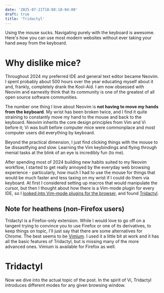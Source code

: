 ```yaml
---
date: '2025-07-21T18:08:18-04:00'
draft: true
title: 'Tridactyl'
---
```


Using the mouse sucks. Navigating purely with the keyboard is awesome. Here's how you can use most modern websites without ever taking your hand away from the keyboard.

<!--more-->

# Why dislike mice?

Throughout 2024 my preferred IDE and general text editor became Neovim. I spent probably about 500 hours over the year educating myself about it and, frankly, completely drank the Kool-Aid. I am now obsessed with Neovim and earnestly think that its community is one of the greatest of all open source software communities.

The number one thing I love about Neovim is **not having to move my hands from the keyboard**. My wrist has been broken twice, and I find it quite straining to constantly move my hand to the mouse and back to the keyboard. Neovim inherits the core design principles from Vim and Vi before it; Vi was built before computer mice were commonplace and most computer users did everything by keyboard.

Beyond the practical dimension, I just find clicking things with the mouse to be dissasitfying and slow. Learning the Vim keybindings and flying through menial tasks at the blink of an eye is incredibly fun (to me).

After spending most of 2024 building new habits suited to my Neovim workflow, I started to get really annoyed by the everyday web browsing experience - particularly, how much I had to use the mouse for things that would be much faster and less taxing on my wrist if I could do them via keyboard. At first I considered setting up macros that would manipulate the cursor, but then I thought about how there is a Vim-mode plugin for every IDE, so I [looked into Vim-mode plugins for the browser](https://infosec.exchange/@chunned/113079673827758773), and found [Tridactyl](https://github.com/tridactyl/tridactyl).

## Note for heathens (non-Firefox users)

Tridactyl is a Firefox-only extension. While I would love to go off on a tangent trying to convince you to use Firefox or one of its derivatives, to keep things on topic, I'll just say that there are some alternatives for Chrome. The best seems to be [Vimium](https://vimium.github.io/). I used it a little bit at work and it has all the basic features of Tridactyl, but is missing many of the more advanced ones. Vimium is available for Firefox as well.

# Tridactyl

Now we dive into the actual topic of the post. In the spirit of Vi, Tridactyl introduces different modes for any given browsing window.



